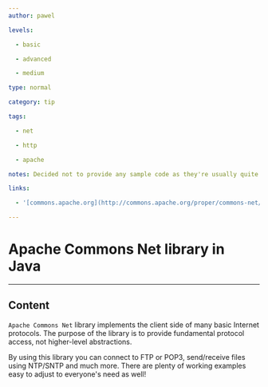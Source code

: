 ```yaml
---
author: pawel

levels:

  - basic

  - advanced

  - medium

type: normal

category: tip

tags:

  - net

  - http

  - apache

notes: Decided not to provide any sample code as they're usually quite long

links:

  - '[commons.apache.org](http://commons.apache.org/proper/commons-net/){website}'

---
```

# Apache Commons Net library in Java

---
## Content

`Apache Commons Net` library implements the client side of many basic Internet protocols. The purpose of the library is to provide fundamental protocol access, not higher-level abstractions.

By using this library you can connect to FTP or POP3, send/receive files using NTP/SNTP and much more. There are plenty of working examples easy to adjust to everyone's need as well!